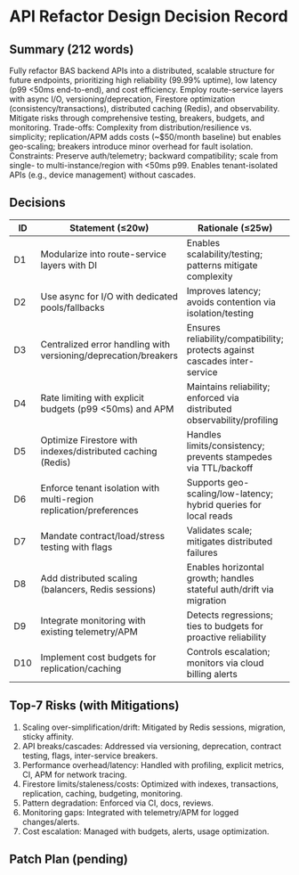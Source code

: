 # API Refactor Design Decision Record

## Summary (212 words)
Fully refactor BAS backend APIs into a distributed, scalable structure for future endpoints, prioritizing high reliability (99.99% uptime), low latency (p99 &lt;50ms end-to-end), and cost efficiency. Employ route-service layers with async I/O, versioning/deprecation, Firestore optimization (consistency/transactions), distributed caching (Redis), and observability. Mitigate risks through comprehensive testing, breakers, budgets, and monitoring. Trade-offs: Complexity from distribution/resilience vs. simplicity; replication/APM adds costs (~$50/month baseline) but enables geo-scaling; breakers introduce minor overhead for fault isolation. Constraints: Preserve auth/telemetry; backward compatibility; scale from single- to multi-instance/region with &lt;50ms p99. Enables tenant-isolated APIs (e.g., device management) without cascades.

## Decisions
| ID | Statement (≤20w) | Rationale (≤25w) | Status | Invariant? |
|----|------------------|------------------|--------|------------|
| D1 | Modularize into route-service layers with DI | Enables scalability/testing; patterns mitigate complexity | Proposed | Y |
| D2 | Use async for I/O with dedicated pools/fallbacks | Improves latency; avoids contention via isolation/testing | Proposed | N |
| D3 | Centralized error handling with versioning/deprecation/breakers | Ensures reliability/compatibility; protects against cascades inter-service | Proposed | Y |
| D4 | Rate limiting with explicit budgets (p99 &lt;50ms) and APM | Maintains reliability; enforced via distributed observability/profiling | Proposed | N |
| D5 | Optimize Firestore with indexes/distributed caching (Redis) | Handles limits/consistency; prevents stampedes via TTL/backoff | Proposed | Y |
| D6 | Enforce tenant isolation with multi-region replication/preferences | Supports geo-scaling/low-latency; hybrid queries for local reads | Proposed | Y |
| D7 | Mandate contract/load/stress testing with flags | Validates scale; mitigates distributed failures | Proposed | N |
| D8 | Add distributed scaling (balancers, Redis sessions) | Enables horizontal growth; handles stateful auth/drift via migration | Proposed | N |
| D9 | Integrate monitoring with existing telemetry/APM | Detects regressions; ties to budgets for proactive reliability | Proposed | Y |
| D10 | Implement cost budgets for replication/caching | Controls escalation; monitors via cloud billing alerts | Proposed | N |

## Top-7 Risks (with Mitigations)
1. Scaling over-simplification/drift: Mitigated by Redis sessions, migration, sticky affinity.
2. API breaks/cascades: Addressed via versioning, deprecation, contract testing, flags, inter-service breakers.
3. Performance overhead/latency: Handled with profiling, explicit metrics, CI, APM for network tracing.
4. Firestore limits/staleness/costs: Optimized with indexes, transactions, replication, caching, budgeting, monitoring.
5. Pattern degradation: Enforced via CI, docs, reviews.
6. Monitoring gaps: Integrated with telemetry/APM for logged changes/alerts.
7. Cost escalation: Managed with budgets, alerts, usage optimization.

## Patch Plan (pending)
